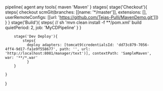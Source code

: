pipeline{
    agent any
    tools{
        maven 'Maven'
    }
    stages{
        stage('Checkout'){
            steps{
                checkout scmGit(branches: [[name: '*/master']], extensions: [], userRemoteConfigs: [[url: 'https://github.com/Tejas-Pulli/MavenDemo.git']])
            }
        }
        stage('Build'){
            steps{
                // sh 'mvn clean install -f **/pom.xml'
                build quietPeriod: 2, job: 'MyCDPipeline'
            }
        }
     
        stage('Dev Deploy'){
            steps{
              deploy adapters: [tomcat9(credentialsId: 'dd73c879-7056-4ff4-9d17-fa1e9f558677', path: '', url: 'http://localhost:8081/manager/text')], contextPath: 'SampleMaven', war: '**/*.war'
              }
        }
        
    }
}
